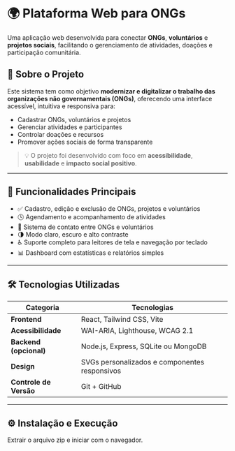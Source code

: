 # 🌍 Plataforma Web para ONGs

Uma aplicação web desenvolvida para conectar **ONGs**, **voluntários** e **projetos sociais**, facilitando o gerenciamento de atividades, doações e participação comunitária.

## 📖 Sobre o Projeto

Este sistema tem como objetivo **modernizar e digitalizar o trabalho das organizações não governamentais (ONGs)**, oferecendo uma interface acessível, intuitiva e responsiva para:

- Cadastrar ONGs, voluntários e projetos
- Gerenciar atividades e participantes
- Controlar doações e recursos
- Promover ações sociais de forma transparente

> 💡 O projeto foi desenvolvido com foco em **acessibilidade**, **usabilidade** e **impacto social positivo**.

---

## 🧩 Funcionalidades Principais

- ✅ Cadastro, edição e exclusão de ONGs, projetos e voluntários  
- 🕓 Agendamento e acompanhamento de atividades  
- 💬 Sistema de contato entre ONGs e voluntários  
- 🌗 Modo claro, escuro e alto contraste  
- ♿ Suporte completo para leitores de tela e navegação por teclado  
- 📊 Dashboard com estatísticas e relatórios simples  

---

## 🛠️ Tecnologias Utilizadas

| Categoria | Tecnologias |
|------------|--------------|
| **Frontend** | React, Tailwind CSS, Vite |
| **Acessibilidade** | WAI-ARIA, Lighthouse, WCAG 2.1 |
| **Backend (opcional)** | Node.js, Express, SQLite ou MongoDB |
| **Design** | SVGs personalizados e componentes responsivos |
| **Controle de Versão** | Git + GitHub |

---

## ⚙️ Instalação e Execução

Extrair o arquivo zip e iniciar com o navegador.
